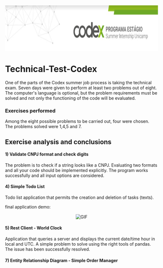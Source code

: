 

<p align="center">
<img src="https://github.com/MatheusAraujoSouza/Technical-Test-Codex/blob/main/gifs%20e%20imagens/capa.jpeg" width="1000" height="150"/> 

# Technical-Test-Codex

One of the parts of the Codex summer job process is taking the technical exam.
Seven days were given to perform at least two problems out of eight. The computer's language is optional, but the problem requirements must be solved and not only the functioning of the code will be evaluated.
  
  
### Exercises performed 
  
Among the eight possible problems to be carried out, four were chosen. The problems solved were 1,4,5 and 7.
  
## Exercise analysis and conclusions 
  
#### 1) Validate CNPJ format and check digits
The problem is to check if a string looks like a CNPJ. Evaluating two formats and all your code should be implemented explicitly. 
The program works successfully and all input options are considered. 
  
#### 4) Simple Todo List
Todo list application that permits the creation and deletion of tasks (texts).
  
final application demo:

<p align="center">
<img align="center" alt="GIF" src="https://github.com/MatheusAraujoSouza/Technical-Test-Codex/blob/main/gifs%20e%20imagens/ezgif.com-gif-maker.gif" width="450" height="550"/>

#### 5) Rest Client - World Clock
Application that queries a server and displays the current date/time hour in local and UTC.
A simple problem to solve using the right tools of pandas. The issue has been successfully resolved.

#### 7) Entity Relationship Diagram - Simple Order Manager

  


  

  

  



